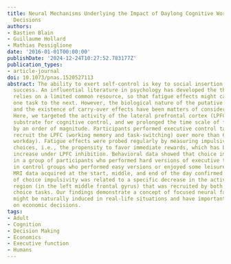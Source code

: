 ```yaml
---
title: Neural Mechanisms Underlying the Impact of Daylong Cognitive Work on Economic
  Decisions
authors:
- Bastien Blain
- Guillaume Hollard
- Mathias Pessiglione
date: '2016-01-01T00:00:00'
publishDate: '2024-12-24T10:27:52.783177Z'
publication_types:
- article-journal
doi: 10.1073/pnas.1520527113
abstract: The ability to exert self-control is key to social insertion and professional
  success. An influential literature in psychology has developed the theory that self-control
  relies on a limited common resource, so that fatigue effects might carry over from
  one task to the next. However, the biological nature of the putative limited resource
  and the existence of carry-over effects have been matters of considerable controversy.
  Here, we targeted the activity of the lateral prefrontal cortex (LPFC) as a common
  substrate for cognitive control, and we prolonged the time scale of fatigue induction
  by an order of magnitude. Participants performed executive control tasks known to
  recruit the LPFC (working memory and task-switching) over more than 6 h (an approximate
  workday). Fatigue effects were probed regularly by measuring impulsivity in intertemporal
  choices, i.e., the propensity to favor immediate rewards, which has been found to
  increase under LPFC inhibition. Behavioral data showed that choice impulsivity increased
  in a group of participants who performed hard versions of executive tasks but not
  in control groups who performed easy versions or enjoyed some leisure time. Functional
  MRI data acquired at the start, middle, and end of the day confirmed that enhancement
  of choice impulsivity was related to a specific decrease in the activity of an LPFC
  region (in the left middle frontal gyrus) that was recruited by both executive and
  choice tasks. Our findings demonstrate a concept of focused neural fatigue that
  might be naturally induced in real-life situations and have important repercussions
  on economic decisions.
tags:
- Adult
- Cognition
- Decision Making
- Economics
- Executive function
- Humans
---
```

